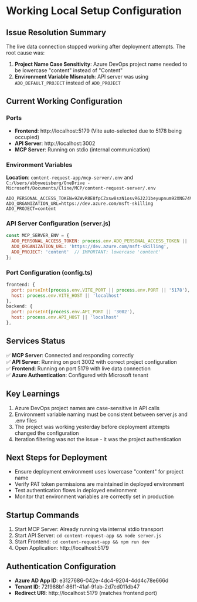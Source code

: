 # Working Local Setup Configuration

## Issue Resolution Summary
The live data connection stopped working after deployment attempts. The root cause was:

1. **Project Name Case Sensitivity**: Azure DevOps project name needed to be lowercase "content" instead of "Content"
2. **Environment Variable Mismatch**: API server was using `ADO_DEFAULT_PROJECT` instead of `ADO_PROJECT`

## Current Working Configuration

### Ports
- **Frontend**: http://localhost:5179 (Vite auto-selected due to 5178 being occupied)
- **API Server**: http://localhost:3002 
- **MCP Server**: Running on stdio (internal communication)

### Environment Variables
**Location**: `content-request-app/mcp-server/.env` and `C:/Users/abbyweisberg/OneDrive - Microsoft/Documents/Cline/MCP/content-request-server/.env`

```env
ADO_PERSONAL_ACCESS_TOKEN=9ZWvR8E8fpCZxsw8szN1osvR6J2J1beyupnum92XNG74VZWkjXx5JQQJ99BBIACAAAAAAArohAAASAZDO2QCf
ADO_ORGANIZATION_URL=https://dev.azure.com/msft-skilling
ADO_PROJECT=content
```

### API Server Configuration (server.js)
```javascript
const MCP_SERVER_ENV = {
  ADO_PERSONAL_ACCESS_TOKEN: process.env.ADO_PERSONAL_ACCESS_TOKEN || '<YOUR_PAT_TOKEN>',
  ADO_ORGANIZATION_URL: 'https://dev.azure.com/msft-skilling',
  ADO_PROJECT: 'content'  // IMPORTANT: lowercase 'content'
};
```

### Port Configuration (config.ts)
```javascript
frontend: {
  port: parseInt(process.env.VITE_PORT || process.env.PORT || '5178'),
  host: process.env.VITE_HOST || 'localhost'
},
backend: {
  port: parseInt(process.env.API_PORT || '3002'),
  host: process.env.API_HOST || 'localhost'
},
```

## Services Status
✅ **MCP Server**: Connected and responding correctly  
✅ **API Server**: Running on port 3002 with correct project configuration  
✅ **Frontend**: Running on port 5179 with live data connection  
✅ **Azure Authentication**: Configured with Microsoft tenant  

## Key Learnings
1. Azure DevOps project names are case-sensitive in API calls
2. Environment variable naming must be consistent between server.js and .env files
3. The project was working yesterday before deployment attempts changed the configuration
4. Iteration filtering was not the issue - it was the project authentication

## Next Steps for Deployment
- Ensure deployment environment uses lowercase "content" for project name
- Verify PAT token permissions are maintained in deployed environment
- Test authentication flows in deployed environment
- Monitor that environment variables are correctly set in production

## Startup Commands
1. Start MCP Server: Already running via internal stdio transport
2. Start API Server: `cd content-request-app && node server.js`
3. Start Frontend: `cd content-request-app && npm run dev`
4. Open Application: http://localhost:5179

## Authentication Configuration
- **Azure AD App ID**: e3127686-042e-4dc4-9204-4dd4c78e666d
- **Tenant ID**: 72f988bf-86f1-41af-91ab-2d7cd011db47
- **Redirect URI**: http://localhost:5179 (matches frontend port)

